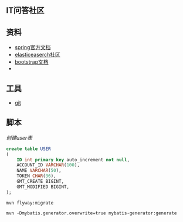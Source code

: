 ## IT问答社区

## 资料

* [spring官方文档](https://spring.io/guides)
* [elasticeaserch社区](https://elasticsearch.cn/)
* [bootstrap文档](https://v3.bootcss.com/)
* []()


## 工具

* [git](https://git-scm.com)


## 脚本

*创建user表*
```sql
create table USER
(
	ID int primary key auto_increment not null,
	ACCOUNT_ID VARCHAR(100),
	NAME VARCHAR(50),
	TOKEN CHAR(36),
	GMT_CREATE BIGINT,
	GMT_MODIFIED BIGINT,
);


```

```
mvn flyway:migrate

mvn -Dmybatis.generator.overwrite=true mybatis-generator:generate
```
